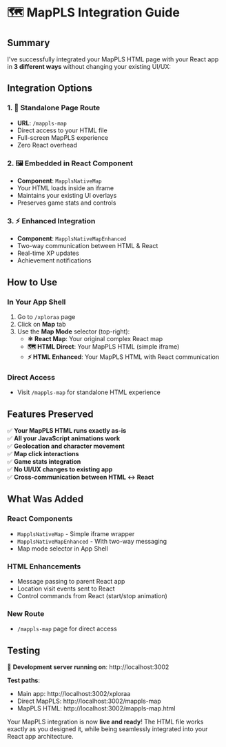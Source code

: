 # 🗺️ MapPLS Integration Guide

## Summary

I've successfully integrated your MapPLS HTML page with your React app in **3 different ways** without changing your existing UI/UX:

## Integration Options

### 1. 📄 Standalone Page Route
- **URL**: `/mappls-map` 
- Direct access to your HTML file
- Full-screen MapPLS experience
- Zero React overhead

### 2. 🖼️ Embedded in React Component  
- **Component**: `MapplsNativeMap`
- Your HTML loads inside an iframe
- Maintains your existing UI overlays
- Preserves game stats and controls

### 3. ⚡ Enhanced Integration
- **Component**: `MapplsNativeMapEnhanced`  
- Two-way communication between HTML & React
- Real-time XP updates
- Achievement notifications

## How to Use

### In Your App Shell
1. Go to `/xploraa` page
2. Click on **Map** tab
3. Use the **Map Mode** selector (top-right):
   - **⚛️ React Map**: Your original complex React map
   - **🗺️ HTML Direct**: Your MapPLS HTML (simple iframe)
   - **⚡ HTML Enhanced**: Your MapPLS HTML with React communication

### Direct Access
- Visit `/mappls-map` for standalone HTML experience

## Features Preserved
✅ **Your MapPLS HTML runs exactly as-is**  
✅ **All your JavaScript animations work**  
✅ **Geolocation and character movement**  
✅ **Map click interactions**  
✅ **Game stats integration**  
✅ **No UI/UX changes to existing app**  
✅ **Cross-communication between HTML ↔ React**

## What Was Added

### React Components
- `MapplsNativeMap` - Simple iframe wrapper
- `MapplsNativeMapEnhanced` - With two-way messaging
- Map mode selector in App Shell

### HTML Enhancements  
- Message passing to parent React app
- Location visit events sent to React
- Control commands from React (start/stop animation)

### New Route
- `/mappls-map` page for direct access

## Testing
🚀 **Development server running on**: http://localhost:3002

**Test paths**:
- Main app: http://localhost:3002/xploraa
- Direct MapPLS: http://localhost:3002/mappls-map  
- MapPLS HTML: http://localhost:3002/mappls-map.html

Your MapPLS integration is now **live and ready**! The HTML file works exactly as you designed it, while being seamlessly integrated into your React app architecture.
